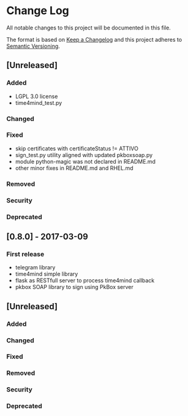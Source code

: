 # Change Log
All notable changes to this project will be documented in this file.

The format is based on [Keep a Changelog](http://keepachangelog.com/)
and this project adheres to [Semantic Versioning](http://semver.org/).

## [Unreleased]
### Added
- LGPL 3.0 license
- time4mind_test.py
### Changed
### Fixed
- skip certificates with certificateStatus != ATTIVO
- sign_test.py utility aligned with updated pkboxsoap.py
- module python-magic was not declared in README.md
- other minor fixes in README.md and RHEL.md
### Removed
### Security
### Deprecated


## [0.8.0] - 2017-03-09
### First release
- telegram library
- time4mind simple library
- flask as RESTfull server to process time4mind callback
- pkbox SOAP library to sign using PkBox server


## [Unreleased]
### Added
### Changed
### Fixed
### Removed
### Security
### Deprecated


